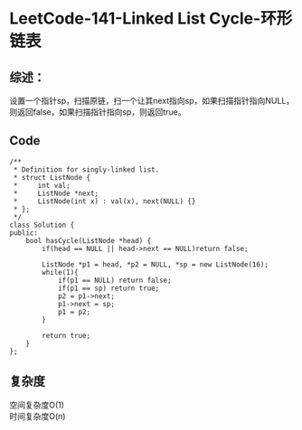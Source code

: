 # LeetCode-141-Linked List Cycle-环形链表
## 综述：
设置一个指针sp，扫描原链，扫一个让其next指向sp，如果扫描指针指向NULL，则返回false，如果扫描指针指向sp，则返回true。  

## Code
```
/**
 * Definition for singly-linked list.
 * struct ListNode {
 *     int val;
 *     ListNode *next;
 *     ListNode(int x) : val(x), next(NULL) {}
 * };
 */
class Solution {
public:
    bool hasCycle(ListNode *head) {
        if(head == NULL || head->next == NULL)return false;

        ListNode *p1 = head, *p2 = NULL, *sp = new ListNode(16);
        while(1){
            if(p1 == NULL) return false;
            if(p1 == sp) return true;
            p2 = p1->next;
            p1->next = sp;
            p1 = p2;
        }
        
        return true;
    }
};
```


## 复杂度
空间复杂度O(1)  
时间复杂度O(n)
